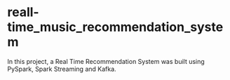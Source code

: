 # reall-time_music_recommendation_system

In this project, a Real Time Recommendation System was built using PySpark, Spark Streaming and Kafka.
